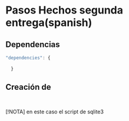 # Pasos Hechos  segunda entrega(spanish) 

## Dependencias
```javascript
"dependencies": {
    
  }
```



## Creación de 

```javascript
 
```

[!NOTA] en este caso el script de sqlite3

```javascript

```

